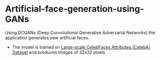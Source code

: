 # Artificial-face-generation-using-GANs

Using DCGANs (Deep Convolutional Generative Adversarial Networks) the application generates new artificial faces.

* The model is trained on [Large-scale CelebFaces Attributes (CelebA) Dataset](http://mmlab.ie.cuhk.edu.hk/projects/CelebA.html) and produces images of 32x32 pixels

